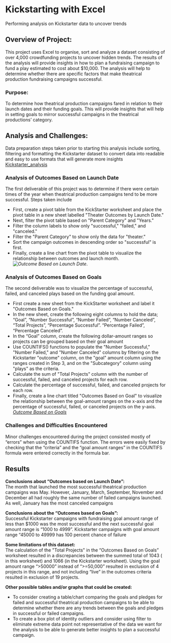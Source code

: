 # Kickstarting with Excel
Performing analysis on Kickstarter data to uncover trends

## Overview of Project: 
This project uses Excel to organise, sort and analyze a dataset consisting of over 4,000 crowdfunding projects to uncover hidden trends. The results of the analysis will provide insights in how to plan a fundraising campaign to fund a play estimated to cost about $10,000. The analysis will help to determine whether there are specific factors that make theatrical production fundraising campaigns successful.

### Purpose: 
To determine how theatrical production campaigns fared in relation to their launch dates and their funding goals. This will provide insights that will help in setting goals to mirror successful campaigns in the theatrical productions’ category.

## Analysis and Challenges: 
Data preparation steps taken prior to starting this analysis include sorting, filtering and formatting the Kickstarter dataset to convert data into readable and easy to use formats that will generate more insights [Kickstarter_analysis](https://github.com/aobasuyi/kickstarter-analysis/blob/main/Kickstarter_Challenge.xlsx)

### Analysis of Outcomes Based on Launch Date
The first deliverable of this project was to determine if there were certain times of the year when theatrical production campaigns tend to be more successful. Steps taken include
- First, create a pivot table from the KickStarter worksheet and place the pivot table in a new sheet labelled "Theater Outcomes by Launch Date."
- Next, filter the pivot table based on "Parent Category" and "Years."
- Filter the column labels to show only "successful," "failed," and "canceled."
- Filter the "Parent Category" to show only the data for "theater."
- Sort the campaign outcomes in descending order so "successful" is first.
- Finally, create a line chart from the pivot table to visualize the relationship between outcomes and launch month.   *![Outcome Based on Launch Date](path/to/image_name.png)*.

### Analysis of Outcomes Based on Goals
The second deliverable was to visualize the percentage of successful, failed, and canceled plays based on the funding goal amount. 
- First create a new sheet from the KickStarter worksheet and label it "Outcomes Based on Goals." 
- In the new sheet, create the following eight columns to hold the data; “Goal”, “Number Successful”, “Number Failed”, “Number Canceled”, “Total Projects”, “Percentage Successful”. “Percentage Failed”, “Percentage Canceled”.
- In the “Goal” column, create the following dollar-amount ranges so projects can be grouped based on their goal amount
- Use COUNTIFS() functions to populate the "Number Successful," "Number Failed," and "Number Canceled" columns by filtering on the Kickstarter "outcome" column, on the "goal" amount column using the ranges created in Step 3, and on the "Subcategory" column using "plays" as the criteria.
- Calculate the sum of "Total Projects" column with the number of successful, failed, and canceled projects for each row.
- Calculate the percentage of successful, failed, and canceled projects for each row.
- Finally, create a line chart titled "Outcomes Based on Goal" to visualize the relationship between the goal-amount ranges on the x-axis and the percentage of successful, failed, or canceled projects on the y-axis. <br /> *[Outcome Based on Goals](path/to/image_name.png)*

### Challenges and Difficulties Encountered
Minor challenges encountered during the project consisted mostly of “errors” when using the COUNTIFS function. The errors were easily fixed by checking that the “criteria” and the “goal amount ranges” in the COUNTIFS formula were entered correctly in the formula bar. 

## Results

**Conclusions about “Outcomes based on Launch Date”:** <br />
The month that launched the most successful theatrical production campaigns was May. However, January, March, September, November and December all had roughly the same number of failed campaigns launched. As well, January has the most canceled campaigns <br />

**Conclusions about the “Outcomes based on Goals”:**<br />
Successful Kickstarter campaigns with fundraising goal amount range of less than $1000 was the most successful and the next successful goal amount range is “1000 to 4999”. Kickstarter campaigns with goal amount range “45000 to 49999 has 100 percent chance of failure <br />

**Some limitations of this dataset:**<br />
The calculation of the "Total Projects" in the “Outcomes Based on Goals” worksheet resulted in a discrepancies between the summed total of 1043 ( in this worksheet) and 1066 (in the Kickstarter worksheet). Using the goal amount range “>50000” instead of “>=50,000” resulted in exclusion of 4 projects in this range, and not including “live” in the outcomes criteria resulted in exclusion of 19 projects. <br />

**Other possible tables and/or graphs that could be created:**
- To consider creating a table/chart comparing the goals and pledges for failed and successful theatrical production campaigns to be able to determine whether there are any trends between the goals and pledges in successful or failed campaigns.
- To create a box plot of identity outliers and consider using filter to eliminate extreme data point not representative of the data we want for the analysis to be able to generate better insights to plan a successful campaign.
